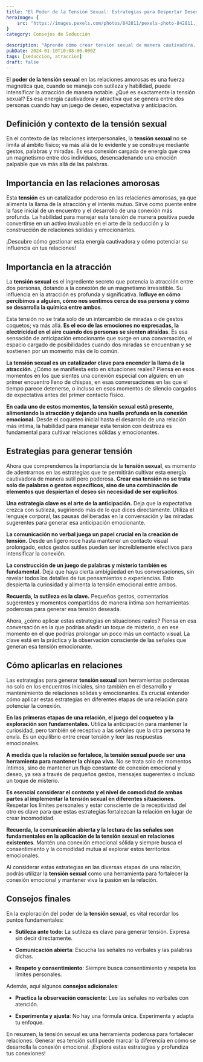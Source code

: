 ```yaml
---
title: "El Poder de la Tensión Sexual: Estrategias para Despertar Deseo"
heroImage: {
	src: "https://images.pexels.com/photos/842811/pexels-photo-842811.jpeg?auto=compress&cs=tinysrgb&w=1260&h=750&dpr=1",
}
category: Consejos de Seducción

description: "Aprende cómo crear tensión sexual de manera cautivadora. Consejos prácticos para generar atracción sutilmente. ¡Descubre más en nuestro blog sobre relaciones!"
pubDate: 2024-01-10T10:08:00.000Z
tags: [seduccion, atraccion]
draft: false
---
```


El **poder de la tensión sexual** en las relaciones amorosas es una fuerza magnética que, cuando se maneja con sutileza y habilidad, puede intensificar la atracción de manera notable. ¿Qué es exactamente la tensión sexual? Es esa energía cautivadora y atractiva que se genera entre dos personas cuando hay un juego de deseo, expectativa y anticipación.

## Definición y contexto de la tensión sexual

En el contexto de las relaciones interpersonales, la **tensión sexual** no se limita al ámbito físico; va más allá de lo evidente y se construye mediante gestos, palabras y miradas. Es esa conexión cargada de energía que crea un magnetismo entre dos individuos, desencadenando una emoción palpable que va más allá de las palabras.

## Importancia en las relaciones amorosas

Esta **tensión** es un catalizador poderoso en las relaciones amorosas, ya que alimenta la llama de la atracción y el interés mutuo. Sirve como puente entre la fase inicial de un encuentro y el desarrollo de una conexión más profunda. La habilidad para manejar esta tensión de manera positiva puede convertirse en un activo invaluable en el arte de la seducción y la construcción de relaciones sólidas y emocionantes.

¡Descubre cómo gestionar esta energía cautivadora y cómo potenciar su influencia en tus relaciones!

## Importancia en la atracción

La **tensión sexual** es el ingrediente secreto que potencia la atracción entre dos personas, dotando a la conexión de un magnetismo irresistible. Su influencia en la atracción es profunda y significativa. **Influye en cómo percibimos a alguien, cómo nos sentimos cerca de esa persona y cómo se desarrolla la química entre ambos**.

Esta tensión no se trata solo de un intercambio de miradas o de gestos coquetos; va más allá. **Es el eco de las emociones no expresadas, la electricidad en el aire cuando dos personas se sienten atraídas**. Es esa sensación de anticipación emocionante que surge en una conversación, el espacio cargado de posibilidades cuando dos miradas se encuentran y se sostienen por un momento más de lo común.

**La tensión sexual es un catalizador clave para encender la llama de la atracción.** ¿Cómo se manifiesta esto en situaciones reales? Piensa en esos momentos en los que sientes una conexión especial con alguien: en un primer encuentro lleno de chispas, en esas conversaciones en las que el tiempo parece detenerse, o incluso en esos momentos de silencio cargados de expectativa antes del primer contacto físico.

**En cada uno de estos momentos, la tensión sexual está presente, alimentando la atracción y dejando una huella profunda en la conexión emocional.** Desde el coqueteo inicial hasta el desarrollo de una relación más íntima, la habilidad para manejar esta tensión con destreza es fundamental para cultivar relaciones sólidas y emocionantes.

## Estrategias para generar tensión

Ahora que comprendemos la importancia de la **tensión sexual**, es momento de adentrarnos en las estrategias que te permitirán cultivar esta energía cautivadora de manera sutil pero poderosa. **Crear esa tensión no se trata solo de palabras o gestos específicos, sino de una combinación de elementos que despiertan el deseo sin necesidad de ser explícitos**.

**Una estrategia clave es el arte de la anticipación.** Deja que la expectativa crezca con sutileza, sugiriendo más de lo que dices directamente. Utiliza el lenguaje corporal, las pausas deliberadas en la conversación y las miradas sugerentes para generar esa anticipación emocionante.

**La comunicación no verbal juega un papel crucial en la creación de tensión.** Desde un ligero roce hasta mantener un contacto visual prolongado, estos gestos sutiles pueden ser increíblemente efectivos para intensificar la conexión.

**La construcción de un juego de palabras y misterio también es fundamental.** Deja que haya cierta ambigüedad en tus conversaciones, sin revelar todos los detalles de tus pensamientos o experiencias. Esto despierta la curiosidad y alimenta la tensión emocional entre ambos.

**Recuerda, la sutileza es la clave.** Pequeños gestos, comentarios sugerentes y momentos compartidos de manera íntima son herramientas poderosas para generar esa tensión deseada.

Ahora, ¿cómo aplicar estas estrategias en situaciones reales? Piensa en esa conversación en la que podrías añadir un toque de misterio, o en ese momento en el que podrías prolongar un poco más un contacto visual. La clave está en la práctica y la observación consciente de las señales que generan esa tensión emocionante.

## Cómo aplicarlas en relaciones

Las estrategias para generar **tensión sexual** son herramientas poderosas no solo en los encuentros iniciales, sino también en el desarrollo y mantenimiento de relaciones sólidas y emocionantes. Es crucial entender cómo aplicar estas estrategias en diferentes etapas de una relación para potenciar la conexión.

**En las primeras etapas de una relación, el juego del coqueteo y la exploración son fundamentales.** Utiliza la anticipación para mantener la curiosidad, pero también sé receptivo a las señales que la otra persona te envía. Es un equilibrio entre crear tensión y leer las respuestas emocionales.

**A medida que la relación se fortalece, la tensión sexual puede ser una herramienta para mantener la chispa viva.** No se trata solo de momentos íntimos, sino de mantener un flujo constante de conexión emocional y deseo, ya sea a través de pequeños gestos, mensajes sugerentes o incluso un toque de misterio.

**Es esencial considerar el contexto y el nivel de comodidad de ambas partes al implementar la tensión sexual en diferentes situaciones.** Respetar los límites personales y estar consciente de la receptividad del otro es clave para que estas estrategias fortalezcan la relación en lugar de crear incomodidad.

**Recuerda, la comunicación abierta y la lectura de las señales son fundamentales en la aplicación de la tensión sexual en relaciones existentes.** Mantén una conexión emocional sólida y siempre busca el consentimiento y la comodidad mutua al explorar estos territorios emocionales.

Al considerar estas estrategias en las diversas etapas de una relación, podrás utilizar la **tensión sexual** como una herramienta para fortalecer la conexión emocional y mantener viva la pasión en la relación.

## Consejos finales

En la exploración del poder de la **tensión sexual**, es vital recordar los puntos fundamentales:

- **Sutileza ante todo**: La sutileza es clave para generar tensión. Expresa sin decir directamente.

- **Comunicación abierta**: Escucha las señales no verbales y las palabras dichas.

- **Respeto y consentimiento**: Siempre busca consentimiento y respeta los límites personales.

Además, aquí algunos **consejos adicionales**:

- **Practica la observación consciente**: Lee las señales no verbales con atención.

- **Experimenta y ajusta**: No hay una fórmula única. Experimenta y adapta tu enfoque.

En resumen, la tensión sexual es una herramienta poderosa para fortalecer relaciones. Generar esa tensión sutil puede marcar la diferencia en cómo se desarrolla la conexión emocional. ¡Explora estas estrategias y profundiza tus conexiones!
